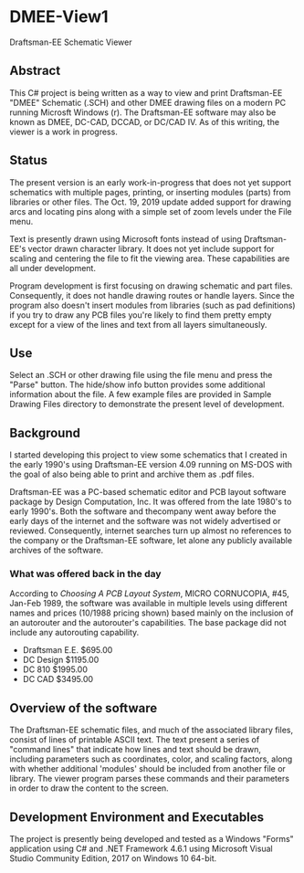 # DMEE-View1
Draftsman-EE Schematic Viewer

## Abstract
This C# project is being written as a way to view and print Draftsman-EE "DMEE" Schematic (.SCH) and other DMEE drawing files on
a modern PC running Microsft Windows (r). The Draftsman-EE software may also be known as DMEE, DC-CAD, DCCAD, or DC/CAD IV. As of this writing, the viewer is a work in progress.

## Status
The present version is an early work-in-progress that does not yet support schematics with multiple pages, printing, or inserting modules (parts) from libraries or other files. The Oct. 19, 2019 update added support for drawing arcs and locating pins along with a simple set of zoom levels under the File menu. 

Text is presently drawn using Microsoft fonts instead of using Draftsman-EE's vector drawn character library. It does not yet include support for scaling and centering the file to fit the viewing area. These capabilities are all under development.

Program development is first focusing on drawing schematic and part files. Consequently, it does not handle drawing routes or handle layers. Since the program also doesn't insert modules from libraries (such as pad definitions) if you try to draw any PCB files you're likely to find them pretty empty except for a view of the lines and text from all layers simultaneously. 

## Use
Select an .SCH or other drawing file using the file menu and press the "Parse" button. The hide/show info button provides some additional information about the file. A few example files are provided in Sample Drawing Files directory to demonstrate the present level of development.

##  Background
I started developing this project to view some schematics that I created in the early 1990's using
Draftsman-EE version 4.09 running on MS-DOS with the goal of also being able to print and archive them as .pdf files.

Draftsman-EE was a PC-based schematic editor and PCB layout software package by
Design Computation, Inc. It was offered from the late 1980's to early 1990's.
Both the software and thecompany went away before the early days of the internet and the software was not widely advertised or reviewed. Consequently, internet searches turn up
almost no references to the company or the Draftsman-EE software, let alone any publicly available
archives of the software. 

### What was offered back in the day
According to _Choosing A PCB Layout System_, MICRO CORNUCOPIA, #45, Jan-Feb 1989, the software was available in multiple levels using different names and prices (10/1988 pricing shown) based mainly on the inclusion of an autorouter and the autorouter's capabilities. The base package did not include any autorouting capability.
- Draftsman E.E. $695.00
- DC Design $1195.00
- DC 810 $1995.00
- DC CAD $3495.00

##  Overview of the software
The Draftsman-EE schematic files, and much of the associated library files, consist of
lines of printable ASCII text. The text present a series of "command lines" that indicate how lines and text should be drawn, including
parameters such as coordinates, color, and scaling factors, along with whether additional 'modules' should be included from another file
or library. The viewer program parses these commands and their parameters in order to draw the content to the screen. 

## Development Environment and Executables
The project is presently being developed and tested as a Windows "Forms" application using C#
and .NET Framework 4.6.1 using Microsoft Visual Studio Community Edition, 2017 on Windows 10 64-bit.
